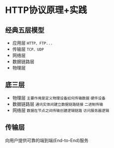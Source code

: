 # HTTP协议原理+实践

## 经典五层模型
* 应用层 `HTTP、FTP...`
* 传输层 `TCP、UDP`
* 网络层
* 数据链路层
* 物理层

## 底三层
* 物理层 `主要作用是定义物理设备如何传输数据` `硬件设备`
* 数据链路层 `通讯实体间建立数据链路链接` `二进制传输`
* 网络层 `数据在节点之间传输创建逻辑链路` `访问服务器逻辑`

## 传输层
向用户提供可靠的端到端(End-to-End)服务